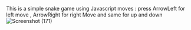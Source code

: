  This is a simple snake game using Javascript 
 moves : 
 press ArrowLeft for left move , ArrowRight for right Move and same for up and down
![Screenshot (171)](https://user-images.githubusercontent.com/67413576/123869819-2026f580-d94f-11eb-81ee-cb8c083bb213.png)
